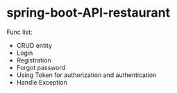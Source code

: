 # spring-boot-API-restaurant
Func list:
- CRUD entity
- Login
- Registration
- Forgot password
- Using Token for authorization and authentication
- Handle Exception
